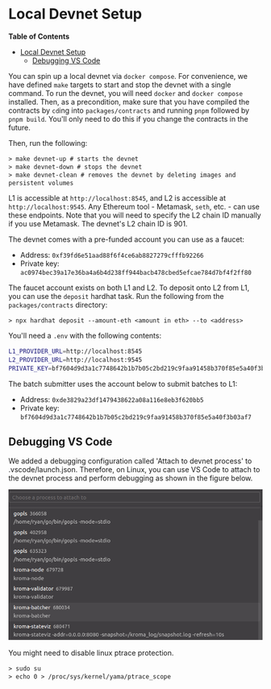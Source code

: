 <!-- DOCTOC SKIP -->
# Local Devnet Setup

<!-- START doctoc generated TOC please keep comment here to allow auto update -->
<!-- DON'T EDIT THIS SECTION, INSTEAD RE-RUN doctoc TO UPDATE -->
**Table of Contents**

- [Local Devnet Setup](#local-devnet-setup)
  - [Debugging VS Code](#debugging-vs-code)

<!-- END doctoc generated TOC please keep comment here to allow auto update -->

You can spin up a local devnet via `docker compose`.
For convenience, we have defined `make` targets to start and stop the devnet with a single command.
To run the devnet, you will need `docker` and `docker compose` installed.
Then, as a precondition, make sure that you have compiled the contracts by `cd`ing into `packages/contracts`
and running `pnpm` followed by `pnpm build`. You'll only need to do this if you change the contracts in the future.

Then, run the following:

```shell
> make devnet-up # starts the devnet
> make devnet-down # stops the devnet
> make devnet-clean # removes the devnet by deleting images and persistent volumes
```

L1 is accessible at `http://localhost:8545`, and L2 is accessible at `http://localhost:9545`.
Any Ethereum tool - Metamask, `seth`, etc. - can use these endpoints.
Note that you will need to specify the L2 chain ID manually if you use Metamask. The devnet's L2 chain ID is 901.

The devnet comes with a pre-funded account you can use as a faucet:

- Address: `0xf39fd6e51aad88f6f4ce6ab8827279cfffb92266`
- Private key: `ac0974bec39a17e36ba4a6b4d238ff944bacb478cbed5efcae784d7bf4f2ff80`

The faucet account exists on both L1 and L2. To deposit onto L2 from L1, you can use the `deposit` hardhat task.
Run the following from the `packages/contracts` directory:

```shell
> npx hardhat deposit --amount-eth <amount in eth> --to <address>
````

You'll need a `.env` with the following contents:

```bash
L1_PROVIDER_URL=http://localhost:8545
L2_PROVIDER_URL=http://localhost:9545
PRIVATE_KEY=bf7604d9d3a1c7748642b1b7b05c2bd219c9faa91458b370f85e5a40f3b03af7
```

The batch submitter uses the account below to submit batches to L1:

- Address: `0xde3829a23df1479438622a08a116e8eb3f620bb5`
- Private key: `bf7604d9d3a1c7748642b1b7b05c2bd219c9faa91458b370f85e5a40f3b03af7`

## Debugging VS Code

We added a debugging configuration called 'Attach to devnet process' to .vscode/launch.json. Therefore, on Linux, you
can use VS Code to attach to the devnet process and perform debugging as shown in the figure below.

![vscode_debug](../static/assets/vscode_debug.png)

You might need to disable linux ptrace protection.

```shell
> sudo su
> echo 0 > /proc/sys/kernel/yama/ptrace_scope
```
